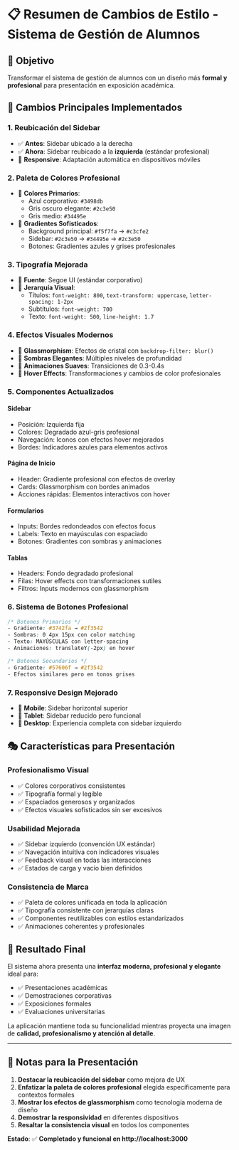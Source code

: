 # 📋 Resumen de Cambios de Estilo - Sistema de Gestión de Alumnos

## 🎯 Objetivo
Transformar el sistema de gestión de alumnos con un diseño más **formal y profesional** para presentación en exposición académica.

## 🔄 Cambios Principales Implementados

### 1. **Reubicación del Sidebar**
- ✅ **Antes**: Sidebar ubicado a la derecha
- ✅ **Ahora**: Sidebar reubicado a la **izquierda** (estándar profesional)
- 📱 **Responsive**: Adaptación automática en dispositivos móviles

### 2. **Paleta de Colores Profesional**
- 🎨 **Colores Primarios**: 
  - Azul corporativo: `#3498db`
  - Gris oscuro elegante: `#2c3e50`
  - Gris medio: `#34495e`
- 🎨 **Gradientes Sofisticados**:
  - Background principal: `#f5f7fa` → `#c3cfe2`
  - Sidebar: `#2c3e50` → `#34495e` → `#2c3e50`
  - Botones: Gradientes azules y grises profesionales

### 3. **Tipografía Mejorada**
- 📝 **Fuente**: Segoe UI (estándar corporativo)
- 📝 **Jerarquía Visual**:
  - Títulos: `font-weight: 800`, `text-transform: uppercase`, `letter-spacing: 1-2px`
  - Subtítulos: `font-weight: 700`
  - Texto: `font-weight: 500`, `line-height: 1.7`

### 4. **Efectos Visuales Modernos**
- 🌟 **Glassmorphism**: Efectos de cristal con `backdrop-filter: blur()`
- 🌟 **Sombras Elegantes**: Múltiples niveles de profundidad
- 🌟 **Animaciones Suaves**: Transiciones de 0.3-0.4s
- 🌟 **Hover Effects**: Transformaciones y cambios de color profesionales

### 5. **Componentes Actualizados**

#### **Sidebar**
- Posición: Izquierda fija
- Colores: Degradado azul-gris profesional
- Navegación: Iconos con efectos hover mejorados
- Bordes: Indicadores azules para elementos activos

#### **Página de Inicio**
- Header: Gradiente profesional con efectos de overlay
- Cards: Glassmorphism con bordes animados
- Acciones rápidas: Elementos interactivos con hover

#### **Formularios**
- Inputs: Bordes redondeados con efectos focus
- Labels: Texto en mayúsculas con espaciado
- Botones: Gradientes con sombras y animaciones

#### **Tablas**
- Headers: Fondo degradado profesional
- Filas: Hover effects con transformaciones sutiles
- Filtros: Inputs modernos con glassmorphism

### 6. **Sistema de Botones Profesional**
```css
/* Botones Primarios */
- Gradiente: #3742fa → #2f3542
- Sombras: 0 4px 15px con color matching
- Texto: MAYÚSCULAS con letter-spacing
- Animaciones: translateY(-2px) en hover

/* Botones Secundarios */
- Gradiente: #57606f → #2f3542
- Efectos similares pero en tonos grises
```

### 7. **Responsive Design Mejorado**
- 📱 **Mobile**: Sidebar horizontal superior
- 📱 **Tablet**: Sidebar reducido pero funcional
- 📱 **Desktop**: Experiencia completa con sidebar izquierdo

## 🎭 Características para Presentación

### **Profesionalismo Visual**
- ✅ Colores corporativos consistentes
- ✅ Tipografía formal y legible
- ✅ Espaciados generosos y organizados
- ✅ Efectos visuales sofisticados sin ser excesivos

### **Usabilidad Mejorada**
- ✅ Sidebar izquierdo (convención UX estándar)
- ✅ Navegación intuitiva con indicadores visuales
- ✅ Feedback visual en todas las interacciones
- ✅ Estados de carga y vacío bien definidos

### **Consistencia de Marca**
- ✅ Paleta de colores unificada en toda la aplicación
- ✅ Tipografía consistente con jerarquías claras
- ✅ Componentes reutilizables con estilos estandarizados
- ✅ Animaciones coherentes y profesionales

## 🚀 Resultado Final

El sistema ahora presenta una **interfaz moderna, profesional y elegante** ideal para:
- ✅ Presentaciones académicas
- ✅ Demostraciones corporativas  
- ✅ Exposiciones formales
- ✅ Evaluaciones universitarias

La aplicación mantiene toda su funcionalidad mientras proyecta una imagen de **calidad, profesionalismo y atención al detalle**.

---

## 📍 Notas para la Presentación

1. **Destacar la reubicación del sidebar** como mejora de UX
2. **Enfatizar la paleta de colores profesional** elegida específicamente para contextos formales
3. **Mostrar los efectos de glassmorphism** como tecnología moderna de diseño
4. **Demostrar la responsividad** en diferentes dispositivos
5. **Resaltar la consistencia visual** en todos los componentes

**Estado**: ✅ **Completado y funcional en http://localhost:3000**